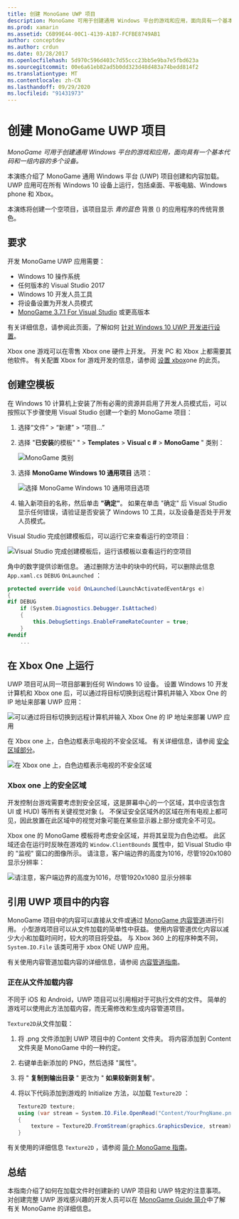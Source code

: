 ```yaml
---
title: 创建 MonoGame UWP 项目
description: MonoGame 可用于创建通用 Windows 平台的游戏和应用，面向具有一个基本代码和一组内容的多个设备。
ms.prod: xamarin
ms.assetid: C6B99E44-00C1-4139-A1B7-FCFBE8749AB1
author: conceptdev
ms.author: crdun
ms.date: 03/28/2017
ms.openlocfilehash: 5d970c596d403c7d55ccc23bb5e9ba7e5fbd623a
ms.sourcegitcommit: 00e6a61eb82ad5b0dd323d48d483a74bedd814f2
ms.translationtype: MT
ms.contentlocale: zh-CN
ms.lasthandoff: 09/29/2020
ms.locfileid: "91431973"
---
```

# <a name="creating-a-monogame-uwp-project"></a>创建 MonoGame UWP 项目

_MonoGame 可用于创建通用 Windows 平台的游戏和应用，面向具有一个基本代码和一组内容的多个设备。_

本演练介绍了 MonoGame 通用 Windows 平台 (UWP) 项目创建和内容加载。 UWP 应用可在所有 Windows 10 设备上运行，包括桌面、平板电脑、Windows phone 和 Xbox。

本演练将创建一个空项目，该项目显示 *青的蓝色* 背景 () 的应用程序的传统背景色。

## <a name="requirements"></a>要求

开发 MonoGame UWP 应用需要：

- Windows 10 操作系统
- 任何版本的 Visual Studio 2017
- Windows 10 开发人员工具
- 将设备设置为开发人员模式
- [MonoGame 3.7.1 For Visual Studio](http://community.monogame.net/t/monogame-3-7-1-release/11173) 或更高版本

有关详细信息，请参阅此页面，了解如何 [针对 Windows 10 UWP 开发进行设置](/windows/uwp/get-started/get-set-up)。

Xbox one 游戏可以在零售 Xbox one 硬件上开发。 开发 PC 和 Xbox 上都需要其他软件。 有关配置 Xbox for 游戏开发的信息，请参阅 [设置 xbox](/windows/uwp/xbox-apps/)one 的此页。

## <a name="creating-an-empty-template"></a>创建空模板

在 Windows 10 计算机上安装了所有必需的资源并启用了开发人员模式后，可以按照以下步骤使用 Visual Studio 创建一个新的 MonoGame 项目：

1. 选择“文件” > “新建” > “项目...”
1. 选择 "**已安装**的模板" "  >  **Templates**  >  **Visual c #**  >  **MonoGame** " 类别：

    ![MonoGame 类别](uwp-images/image1.png)

1. 选择 **MonoGame Windows 10 通用项目** 选项：

    ![选择 MonoGame Windows 10 通用项目选项](uwp-images/image2.png)

1. 输入新项目的名称，然后单击 **"确定"**。
如果在单击 "确定" 后 Visual Studio 显示任何错误，请验证是否安装了 Windows 10 工具，以及设备是否处于开发人员模式。

Visual Studio 完成创建模板后，可以运行它来查看运行的空项目：

![Visual Studio 完成创建模板后，运行该模板以查看运行的空项目](uwp-images/image3.png)

角中的数字提供诊断信息。 通过删除方法中的块中的代码，可以删除此信息 `App.xaml.cs` `DEBUG` `OnLaunched` ：

```csharp
protected override void OnLaunched(LaunchActivatedEventArgs e)
{
#if DEBUG
    if (System.Diagnostics.Debugger.IsAttached)
    {
        this.DebugSettings.EnableFrameRateCounter = true;
    }
#endif
    ...
```

## <a name="running-on-xbox-one"></a>在 Xbox One 上运行

UWP 项目可从同一项目部署到任何 Windows 10 设备。 设置 Windows 10 开发计算机和 Xbox one 后，可以通过将目标切换到远程计算机并输入 Xbox One 的 IP 地址来部署 UWP 应用：

![可以通过将目标切换到远程计算机并输入 Xbox One 的 IP 地址来部署 UWP 应用](uwp-images/remote.png)

在 Xbox one 上，白色边框表示电视的不安全区域。 有关详细信息，请参阅 [安全区域部分](#safe-area-on-xbox-one)。

![在 Xbox one 上，白色边框表示电视的不安全区域](uwp-images/safearea.png)

### <a name="safe-area-on-xbox-one"></a>Xbox one 上的安全区域

开发控制台游戏需要考虑到安全区域，这是屏幕中心的一个区域，其中应该包含 UI 或 HUD) 等所有关键视觉对象 (。 不保证安全区域外的区域在所有电视上都可见，因此放置在此区域中的视觉对象可能在某些显示器上部分或完全不可见。

Xbox one 的 MonoGame 模板将考虑安全区域，并将其呈现为白色边框。 此区域还会在运行时反映在游戏的 `Window.ClientBounds` 属性中，如 Visual Studio 中的 "监视" 窗口的图像所示。 请注意，客户端边界的高度为1016，尽管1920x1080 显示分辨率：

![请注意，客户端边界的高度为1016，尽管1920x1080 显示分辨率](uwp-images/clientbounds.png)

## <a name="referencing-content-in-uwp-projects"></a>引用 UWP 项目中的内容

MonoGame 项目中的内容可以直接从文件或通过 [MonoGame 内容管道](https://github.com/xamarin/docs-archive/blob/master/Docs/CocosSharp/content-pipeline/introduction.md)进行引用。 小型游戏项目可以从文件加载的简单性中获益。 使用内容管道优化内容以减少大小和加载时间时，较大的项目将受益。 与 Xbox 360 上的程序种类不同， `System.IO.File` 该类可用于 xbox ONE UWP 应用。

有关使用内容管道加载内容的详细信息，请参阅 [内容管道指南](https://github.com/xamarin/docs-archive/blob/master/Docs/CocosSharp/content-pipeline/introduction.md)。

### <a name="loading-content-from-file"></a>正在从文件加载内容

不同于 iOS 和 Android，UWP 项目可以引用相对于可执行文件的文件。 简单的游戏可以使用此方法加载内容，而无需修改和生成内容管道项目。

`Texture2D`从文件加载：

1. 将 .png 文件添加到 UWP 项目中的 Content 文件夹。 将内容添加到 Content 文件夹是 MonoGame 中的一种约定。
1. 右键单击新添加的 PNG，然后选择 "属性"。
1. 将 " **复制到输出目录** " 更改为 " **如果较新则复制**"。
1. 将以下代码添加到游戏的 Initialize 方法，以加载 `Texture2D` ：

    ```csharp
    Texture2D texture;
    using (var stream = System.IO.File.OpenRead("Content/YourPngName.png"))
    {
        texture = Texture2D.FromStream(graphics.GraphicsDevice, stream);
    }
    ```

有关使用的详细信息 `Texture2D` ，请参阅 [简介 MonoGame 指南](~/graphics-games/monogame/introduction/index.md)。

## <a name="summary"></a>总结

本指南介绍了如何在加载文件时创建新的 UWP 项目和 UWP 特定的注意事项。 对创建完整 UWP 游戏感兴趣的开发人员可以在 [MonoGame Guide 简介](~/graphics-games/monogame/introduction/index.md)中了解有关 MonoGame 的详细信息。